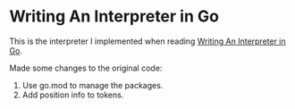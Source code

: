 # Writing An Interpreter in Go

This is the interpreter I implemented when reading [Writing An Interpreter in Go](https://interpreterbook.com/).

Made some changes to the original code:

1. Use go.mod to manage the packages.
2. Add position info to tokens.
